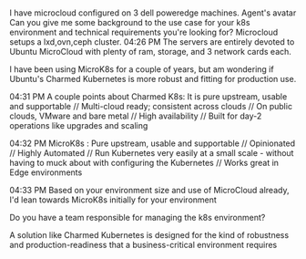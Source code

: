 #

I have microcloud configured on 3 dell poweredge machines.
Agent's avatar
Can you give me some background to the use case for your k8s environment and technical requirements you're looking for?
Microcloud setups a lxd,ovn,ceph cluster.
04:26 PM
The servers are entirely devoted to Ubuntu MicroCloud with plenty of ram, storage, and 3 network cards each.

I have been using MicroK8s for a couple of years, but am wondering if Ubuntu's Charmed Kubernetes is more robust and fitting for production use.

04:31 PM
A couple points about Charmed K8s: It is pure upstream, usable and supportable // Multi-cloud ready; consistent across clouds // On public clouds, VMware and bare metal // High availability // Built for day-2 operations like upgrades and scaling

04:32 PM
MicroK8s : Pure upstream, usable and supportable // Opinionated // Highly Automated // Run Kubernetes very easily at a small scale - without having to muck about with configuring the Kubernetes // Works great in Edge environments

04:33 PM
Based on your environment size and use of MicroCloud already, I'd lean towards MicroK8s initially for your environment

Do you have a team responsible for managing the k8s environment?

A solution like Charmed Kubernetes is designed for the kind of robustness and production-readiness that a business-critical environment requires
